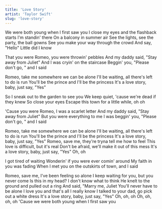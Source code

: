 ```yaml
---
title: 'Love Story'
artist: 'Taylor Swift'
slug: 'love-story'
---
```


We were both young when I first saw you
I close my eyes and the flashback starts
I'm standin' there
On a balcony in summer air
See the lights, see the party, the ball gowns
See you make your way through the crowd
And say, "Hello"
Little did I know

That you were Romeo, you were throwin' pebbles
And my daddy said, "Stay away from Juliet"
And I was cryin' on the staircase
Beggin' you, "Please don't go, " and I said

Romeo, take me somewhere we can be alone
I'll be waiting, all there's left to do is run
You'll be the prince and I'll be the princess
It's a love story, baby, just say, "Yes"

So I sneak out to the garden to see you
We keep quiet, 'cause we're dead if they knew
So close your eyes
Escape this town for a little while, oh oh

'Cause you were Romeo, I was a scarlet letter
And my daddy said, "Stay away from Juliet"
But you were everything to me
I was beggin' you, "Please don't go, " and I said

Romeo, take me somewhere we can be alone
I'll be waiting, all there's left to do is run
You'll be the prince and I'll be the princess
It's a love story, baby, just say, "Yes"
Romeo, save me, they're tryna tell me how to feel
This love is difficult, but it's real
Don't be afraid, we'll make it out of this mess
It's a love story, baby, just say, "Yes"
Oh, oh

I got tired of waiting
Wonderin' if you were ever comin' around
My faith in you was fading
When I met you on the outskirts of town, and I said

Romeo, save me, I've been feeling so alone
I keep waiting for you, but you never come
Is this in my head? I don't know what to think
He knelt to the ground and pulled out a ring
And said, "Marry me, Juliet
You'll never have to be alone
I love you and that's all I really know
I talked to your dad, go pick out a white dress
It's a love story, baby, just say, "Yes"
Oh, oh, oh
Oh, oh, oh, oh
'Cause we were both young when I first saw you
